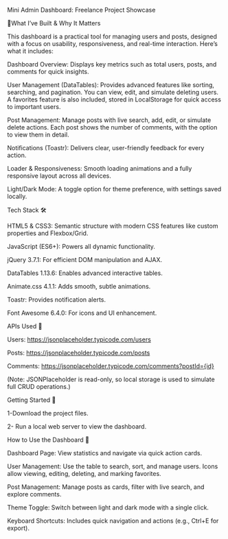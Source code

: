 Mini Admin Dashboard: Freelance Project Showcase 

🚀What I’ve Built & Why It Matters

This dashboard is a practical tool for managing users and posts, designed with a focus on usability, responsiveness, and real-time interaction. Here’s what it includes:

Dashboard Overview: Displays key metrics such as total users, posts, and comments for quick insights.

User Management (DataTables): Provides advanced features like sorting, searching, and pagination. You can view, edit, and simulate deleting users. A favorites feature is also included, stored in LocalStorage for quick access to important users.

Post Management: Manage posts with live search, add, edit, or simulate delete actions. Each post shows the number of comments, with the option to view them in detail.

Notifications (Toastr): Delivers clear, user-friendly feedback for every action.

Loader & Responsiveness: Smooth loading animations and a fully responsive layout across all devices.

Light/Dark Mode: A toggle option for theme preference, with settings saved locally.

Tech Stack 🛠️

HTML5 & CSS3: Semantic structure with modern CSS features like custom properties and Flexbox/Grid.

JavaScript (ES6+): Powers all dynamic functionality.

jQuery 3.7.1: For efficient DOM manipulation and AJAX.

DataTables 1.13.6: Enables advanced interactive tables.

Animate.css 4.1.1: Adds smooth, subtle animations.

Toastr: Provides notification alerts.

Font Awesome 6.4.0: For icons and UI enhancement.

APIs Used 🔗

Users: https://jsonplaceholder.typicode.com/users

Posts: https://jsonplaceholder.typicode.com/posts

Comments: https://jsonplaceholder.typicode.com/comments?postId={id}

(Note: JSONPlaceholder is read-only, so local storage is used to simulate full CRUD operations.)

Getting Started 🚀

1-Download the project files.

2- Run a local web server to view the dashboard.

How to Use the Dashboard 📖

Dashboard Page: View statistics and navigate via quick action cards.

User Management: Use the table to search, sort, and manage users. Icons allow viewing, editing, deleting, and marking favorites.

Post Management: Manage posts as cards, filter with live search, and explore comments.

Theme Toggle: Switch between light and dark mode with a single click.

Keyboard Shortcuts: Includes quick navigation and actions (e.g., Ctrl+E for export).